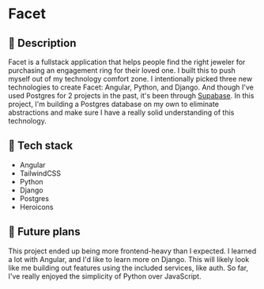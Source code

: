 # Facet

## 🔎 Description

Facet is a fullstack application that helps people find the right jeweler for purchasing an engagement ring for their loved one. I built this to push myself out of my technology comfort zone. I intentionally picked three new technologies to create Facet: Angular, Python, and Django. And though I've used Postgres for 2 projects in the past, it's been through [Supabase](https://supabase.com/). In this project, I'm building a Postgres database on my own to eliminate abstractions and make sure I have a really solid understanding of this technology.

## 🤖 Tech stack

- Angular
- TailwindCSS
- Python
- Django
- Postgres
- Heroicons

## 🔮 Future plans

This project ended up being more frontend-heavy than I expected. I learned a lot with Angular, and I'd like to learn more on Django. This will likely look like me building out features using the included services, like auth. So far, I've really enjoyed the simplicity of Python over JavaScript.
